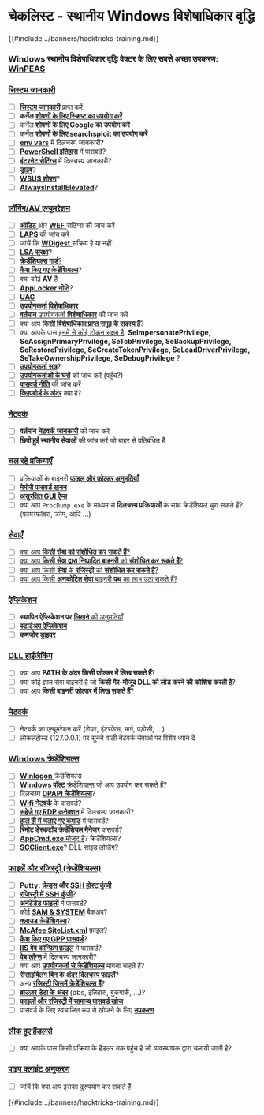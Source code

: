 # चेकलिस्ट - स्थानीय Windows विशेषाधिकार वृद्धि

{{#include ../banners/hacktricks-training.md}}

### **Windows स्थानीय विशेषाधिकार वृद्धि वेक्टर के लिए सबसे अच्छा उपकरण:** [**WinPEAS**](https://github.com/carlospolop/privilege-escalation-awesome-scripts-suite/tree/master/winPEAS)

### [सिस्टम जानकारी](windows-local-privilege-escalation/#system-info)

- [ ] [**सिस्टम जानकारी**](windows-local-privilege-escalation/#system-info) प्राप्त करें
- [ ] **कर्नेल** [**शोषणों के लिए स्क्रिप्ट का उपयोग करें**](windows-local-privilege-escalation/#version-exploits)
- [ ] कर्नेल **शोषणों के लिए Google का उपयोग करें**
- [ ] कर्नेल **शोषणों के लिए searchsploit का उपयोग करें**
- [ ] [**env vars**](windows-local-privilege-escalation/#environment) में दिलचस्प जानकारी?
- [ ] [**PowerShell इतिहास**](windows-local-privilege-escalation/#powershell-history) में पासवर्ड?
- [ ] [**इंटरनेट सेटिंग्स**](windows-local-privilege-escalation/#internet-settings) में दिलचस्प जानकारी?
- [ ] [**ड्राइव**](windows-local-privilege-escalation/#drives)?
- [ ] [**WSUS शोषण**](windows-local-privilege-escalation/#wsus)?
- [ ] [**AlwaysInstallElevated**](windows-local-privilege-escalation/#alwaysinstallelevated)?

### [लॉगिंग/AV एन्यूमरेशन](windows-local-privilege-escalation/#enumeration)

- [ ] [**ऑडिट** ](windows-local-privilege-escalation/#audit-settings) और [**WEF** ](windows-local-privilege-escalation/#wef) सेटिंग्स की जांच करें
- [ ] [**LAPS**](windows-local-privilege-escalation/#laps) की जांच करें
- [ ] जांचें कि [**WDigest** ](windows-local-privilege-escalation/#wdigest) सक्रिय है या नहीं
- [ ] [**LSA सुरक्षा**](windows-local-privilege-escalation/#lsa-protection)?
- [ ] [**क्रेडेंशियल्स गार्ड**](windows-local-privilege-escalation/#credentials-guard)[?](windows-local-privilege-escalation/#cached-credentials)
- [ ] [**कैश किए गए क्रेडेंशियल्स**](windows-local-privilege-escalation/#cached-credentials)?
- [ ] क्या कोई [**AV**](https://github.com/carlospolop/hacktricks/blob/master/windows-hardening/windows-av-bypass/README.md) है
- [ ] [**AppLocker नीति**](https://github.com/carlospolop/hacktricks/blob/master/windows-hardening/authentication-credentials-uac-and-efs/README.md#applocker-policy)?
- [ ] [**UAC**](https://github.com/carlospolop/hacktricks/blob/master/windows-hardening/authentication-credentials-uac-and-efs/uac-user-account-control/README.md)
- [ ] [**उपयोगकर्ता विशेषाधिकार**](windows-local-privilege-escalation/#users-and-groups)
- [ ] [**वर्तमान** उपयोगकर्ता **विशेषाधिकार**](windows-local-privilege-escalation/#users-and-groups) की जांच करें
- [ ] क्या आप [**किसी विशेषाधिकार प्राप्त समूह के सदस्य हैं**](windows-local-privilege-escalation/#privileged-groups)?
- [ ] क्या आपके पास [इनमें से कोई टोकन सक्षम है](windows-local-privilege-escalation/#token-manipulation): **SeImpersonatePrivilege, SeAssignPrimaryPrivilege, SeTcbPrivilege, SeBackupPrivilege, SeRestorePrivilege, SeCreateTokenPrivilege, SeLoadDriverPrivilege, SeTakeOwnershipPrivilege, SeDebugPrivilege** ?
- [ ] [**उपयोगकर्ता सत्र**](windows-local-privilege-escalation/#logged-users-sessions)?
- [ ] [**उपयोगकर्ताओं के घरों**](windows-local-privilege-escalation/#home-folders) की जांच करें (पहुँच?)
- [ ] [**पासवर्ड नीति**](windows-local-privilege-escalation/#password-policy) की जांच करें
- [ ] [**क्लिपबोर्ड के अंदर**](windows-local-privilege-escalation/#get-the-content-of-the-clipboard) क्या है?

### [नेटवर्क](windows-local-privilege-escalation/#network)

- [ ] **वर्तमान** [**नेटवर्क** **जानकारी**](windows-local-privilege-escalation/#network) की जांच करें
- [ ] **छिपी हुई स्थानीय सेवाओं** की जांच करें जो बाहर से प्रतिबंधित हैं

### [चल रहे प्रक्रियाएँ](windows-local-privilege-escalation/#running-processes)

- [ ] प्रक्रियाओं के बाइनरी [**फाइल और फ़ोल्डर अनुमतियाँ**](windows-local-privilege-escalation/#file-and-folder-permissions)
- [ ] [**मेमोरी पासवर्ड खनन**](windows-local-privilege-escalation/#memory-password-mining)
- [ ] [**असुरक्षित GUI ऐप्स**](windows-local-privilege-escalation/#insecure-gui-apps)
- [ ] क्या आप `ProcDump.exe` के माध्यम से **दिलचस्प प्रक्रियाओं** के साथ क्रेडेंशियल चुरा सकते हैं? (फायरफॉक्स, क्रोम, आदि ...)

### [सेवाएँ](windows-local-privilege-escalation/#services)

- [ ] [क्या आप **किसी सेवा को संशोधित कर सकते हैं**?](windows-local-privilege-escalation/#permissions)
- [ ] [क्या आप **किसी सेवा द्वारा निष्पादित** **बाइनरी** को **संशोधित कर सकते हैं**?](windows-local-privilege-escalation/#modify-service-binary-path)
- [ ] [क्या आप किसी **सेवा** के **रजिस्ट्री** को **संशोधित कर सकते हैं**?](windows-local-privilege-escalation/#services-registry-modify-permissions)
- [ ] [क्या आप किसी **अनकोटित सेवा** बाइनरी **पथ** का लाभ उठा सकते हैं?](windows-local-privilege-escalation/#unquoted-service-paths)

### [**ऐप्लिकेशन**](windows-local-privilege-escalation/#applications)

- [ ] **स्थापित ऐप्लिकेशन पर** [**लिखने** की अनुमतियाँ](windows-local-privilege-escalation/#write-permissions)
- [ ] [**स्टार्टअप ऐप्लिकेशन**](windows-local-privilege-escalation/#run-at-startup)
- [ ] **कमजोर** [**ड्राइवर**](windows-local-privilege-escalation/#drivers)

### [DLL हाईजैकिंग](windows-local-privilege-escalation/#path-dll-hijacking)

- [ ] क्या आप **PATH के अंदर किसी फ़ोल्डर में लिख सकते हैं**?
- [ ] क्या कोई ज्ञात सेवा बाइनरी है जो **किसी गैर-मौजूद DLL को लोड करने की कोशिश करती है**?
- [ ] क्या आप **किसी बाइनरी फ़ोल्डर में लिख सकते हैं**?

### [नेटवर्क](windows-local-privilege-escalation/#network)

- [ ] नेटवर्क का एन्यूमरेशन करें (शेयर, इंटरफेस, मार्ग, पड़ोसी, ...)
- [ ] लोकलहोस्ट (127.0.0.1) पर सुनने वाली नेटवर्क सेवाओं पर विशेष ध्यान दें

### [Windows क्रेडेंशियल्स](windows-local-privilege-escalation/#windows-credentials)

- [ ] [**Winlogon** ](windows-local-privilege-escalation/#winlogon-credentials) क्रेडेंशियल्स
- [ ] [**Windows वॉल्ट**](windows-local-privilege-escalation/#credentials-manager-windows-vault) क्रेडेंशियल्स जो आप उपयोग कर सकते हैं?
- [ ] दिलचस्प [**DPAPI क्रेडेंशियल्स**](windows-local-privilege-escalation/#dpapi)?
- [ ] [**Wifi नेटवर्क**](windows-local-privilege-escalation/#wifi) के पासवर्ड?
- [ ] [**सहेजे गए RDP कनेक्शन**](windows-local-privilege-escalation/#saved-rdp-connections) में दिलचस्प जानकारी?
- [ ] [**हाल ही में चलाए गए कमांड**](windows-local-privilege-escalation/#recently-run-commands) में पासवर्ड?
- [ ] [**रिमोट डेस्कटॉप क्रेडेंशियल मैनेजर**](windows-local-privilege-escalation/#remote-desktop-credential-manager) पासवर्ड?
- [ ] [**AppCmd.exe** मौजूद है](windows-local-privilege-escalation/#appcmd-exe)? क्रेडेंशियल्स?
- [ ] [**SCClient.exe**](windows-local-privilege-escalation/#scclient-sccm)? DLL साइड लोडिंग?

### [फाइलें और रजिस्ट्री (क्रेडेंशियल्स)](windows-local-privilege-escalation/#files-and-registry-credentials)

- [ ] **Putty:** [**क्रेड्स**](windows-local-privilege-escalation/#putty-creds) **और** [**SSH होस्ट कुंजी**](windows-local-privilege-escalation/#putty-ssh-host-keys)
- [ ] [**रजिस्ट्री में SSH कुंजी**](windows-local-privilege-escalation/#ssh-keys-in-registry)?
- [ ] [**अनटेंडेड फाइलों**](windows-local-privilege-escalation/#unattended-files) में पासवर्ड?
- [ ] कोई [**SAM & SYSTEM**](windows-local-privilege-escalation/#sam-and-system-backups) बैकअप?
- [ ] [**क्लाउड क्रेडेंशियल्स**](windows-local-privilege-escalation/#cloud-credentials)?
- [ ] [**McAfee SiteList.xml**](windows-local-privilege-escalation/#mcafee-sitelist.xml) फ़ाइल?
- [ ] [**कैश किए गए GPP पासवर्ड**](windows-local-privilege-escalation/#cached-gpp-pasword)?
- [ ] [**IIS वेब कॉन्फ़िग फ़ाइल**](windows-local-privilege-escalation/#iis-web-config) में पासवर्ड?
- [ ] [**वेब** **लॉग्स**](windows-local-privilege-escalation/#logs) में दिलचस्प जानकारी?
- [ ] क्या आप [**उपयोगकर्ता से क्रेडेंशियल्स**](windows-local-privilege-escalation/#ask-for-credentials) मांगना चाहते हैं?
- [ ] [**रीसाइक्लिंग बिन के अंदर दिलचस्प फाइलें**](windows-local-privilege-escalation/#credentials-in-the-recyclebin)?
- [ ] अन्य [**रजिस्ट्री जिसमें क्रेडेंशियल्स हैं**](windows-local-privilege-escalation/#inside-the-registry)?
- [ ] [**ब्राउज़र डेटा के अंदर**](windows-local-privilege-escalation/#browsers-history) (dbs, इतिहास, बुकमार्क, ...)?
- [ ] [**फाइलों और रजिस्ट्री में सामान्य पासवर्ड खोज**](windows-local-privilege-escalation/#generic-password-search-in-files-and-registry)
- [ ] पासवर्ड के लिए स्वचालित रूप से खोजने के लिए [**उपकरण**](windows-local-privilege-escalation/#tools-that-search-for-passwords)

### [लीक हुए हैंडलर्स](windows-local-privilege-escalation/#leaked-handlers)

- [ ] क्या आपके पास किसी प्रक्रिया के हैंडलर तक पहुंच है जो व्यवस्थापक द्वारा चलायी जाती है?

### [पाइप क्लाइंट अनुकरण](windows-local-privilege-escalation/#named-pipe-client-impersonation)

- [ ] जांचें कि क्या आप इसका दुरुपयोग कर सकते हैं

{{#include ../banners/hacktricks-training.md}}
